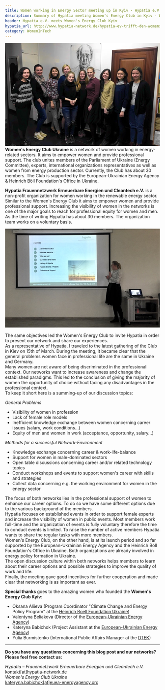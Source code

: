 ```yaml
---
title: Women working in Energy Sector meeting up in Kyiv - Hypatia e.V. meets Women's Energy Club Kyiv
description: Summary of Hypatia meeting Women's Energy Club in Kyiv - Women in Tech
header: Hypatia e.V. meets Women's Energy Club Kyiv
hypatia_url: http://www.hypatia-network.de/hypatia-ev-trifft-den-womens-energy-club-kyiv
category: WomenInTech
---
```


![20170316_group_picture](/img/20170316_group_picture.jpg "Group picture")
**Women's Energy Club Ukraine** is a network of women working in energy-related sectors. It aims to empower women and provide professional support. The club unites members of the Parliament of Ukraine (Energy Committee), experts, international organizations representatives as well as women from energy production sector. Currently, the Club has about 30 members. The Club is supported by the European-Ukrainian Energy Agency & Heinrich Böll Foundation's Office in Ukraine.

**Hypatia Frauennetzwerk Erneuerbare Energien und Cleantech e.V.** is a non-profit organization for women working in the renewable energy sector. Similar to the Women's Energy Club it aims to empower women and provide professional support. Increasing the visibility of women in the networks is one of the major goals to reach for professional equity for women and men. As the time of writing Hypatia has about 30 members. The organization team works on a voluntary basis.

![20170315_hypatia_presentation](/img/20170315_Hypatia_PresentationKyiv.jpg "Me holding the presentation")

The same objectives led the Women's Energy Club to invite Hypatia in order to present our network and share our experiences.  
As a representative of Hypatia, I traveled to the latest gathering of the Club in Kiev on 15th of March. During the meeting, it became clear that the general problems women face in professional life are the same in Ukraine and Germany.  
Many women are not aware of being discriminated in the professional context. Our networks want to increase awareness and change the established paradigms. This led to the conclusion of giving the majority of women the opportunity of choice without facing any disadvantages in the professional context.  
To keep it short here is a summing-up of our discussion topics:

_General Problems_

- Visibility of women in profession
- Lack of female role models
- Inefficient knowledge exchange between women concerning career issues (salary, work conditions...)
- Equity of men and women in work (acceptance, opportunity, salary...)

_Methods for a successful Network-Environment_

- Knowledge exchange concerning career & work-life-balance
- Support for women in male-dominated sectors
- Open table discussions concerning career and/or related technology topics
- Conduct workshops and events to support women's career with skills and strategies
- Collect data concerning e.g. the working environment for women in the energy sector

The focus of both networks lies in the professional support of women to enhance our career options. To do so we have some different options due to the various background of the members.  
Hypatia focuses on established events in order to support female experts and increase the visibility of women in public events. Most members work full-time and the organization of events is fully voluntary therefore the time to conduct events is limited. To raise the number of active members Hypatia wants to share the regular tasks with more members.  
Women's Energy Club, on the other hand, is at its launch period and so far supported by the European-Ukrainian Energy Agency and the Heinrich Böll Foundation's Office in Ukraine. Both organizations are already involved in energy policy formation in Ukraine.  
The open discussion culture within both networks helps members to learn about their career options and possible strategies to improve the quality of work and life.  
Finally, the meeting gave good incentives for further cooperation and made clear that networking is as important as ever.

**Special thanks** goes to the amazing women who founded the **Women's Energy Club Kyiv**:

- Oksana Aliieva (Program Coordinator "Climate Change and Energy Policy Program" at the [Heinrich Boell Foundation Ukraine](http://ua.boell.org/en))
- Valentyna Beliakova (Director of the [European-Ukrainian Energy Agency](http://euea-energyagency.org/en/))
- Kateryna Babichok (Project Assistant at the [European-Ukrainian Energy Agency](http://euea-energyagency.org/en/))
- Yulia Burmistenko (International Public Affairs Manager at the [DTEK](http://www.dtek.com/en/))

---

**Do you have any questions concerning this blog post and our networks? Please feel free contact us:**

_Hypatia – Frauennetzwerk Erneuerbare Energien und Cleantech e.V._  
[kontakt[at]hypatia-network.de](mailto:kontakt@hypatia-network.de)  
_Women's Energy Club Ukraine_  
[kateryna.babichok[at]euea-energyagency.org](mailto:kateryna.babichok@euea-energyagency.org)
